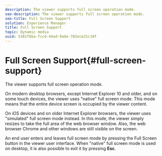 ```yaml
---
description: The viewer supports full screen operation mode.
seo-description: The viewer supports full screen operation mode.
seo-title: Full Screen Support
solution: Experience Manager
title: Full Screen Support
topic: Dynamic media
uuid: 5381f6ba-fcc4-44ad-9ade-782ece31c10f
---
```


# Full Screen Support{#full-screen-support}

The viewer supports full screen operation mode.

On modern desktop browsers, except Internet Explorer 10 and older, and on some touch devices, the viewer uses "native" full screen mode. This mode means that the entire device screen is occupied by the viewer content.

On iOS devices and on older Internet Explorer browsers, the viewer uses "simulated" full screen mode instead. In this mode, the viewer simply resizes to take the full area of the web browser window. Also, the web browser Chrome and other windows are still visible on the screen.

An end user enters and leaves full screen mode by pressing the Full Screen button in the viewer user interface. When "native" full screen mode is used on desktop, it is also possible to exit it by pressing **Esc**. 
